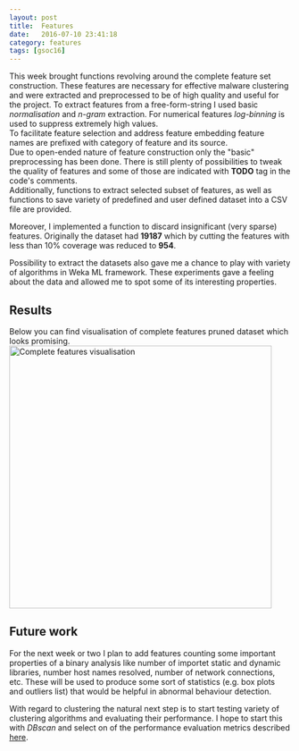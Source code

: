 ```yaml
---
layout: post
title:  Features
date:   2016-07-10 23:41:18
category: features
tags: [gsoc16]
---
```


This week brought functions revolving around the complete feature set construction. These features are necessary for effective malware clustering and were extracted and preprocessed to be of high quality and useful for the project.  <!--more-->
To extract features from a free-form-string I used basic *normalisation* and *n-gram* extraction. For numerical features *log-binning* is used to suppress extremely high values.  
To facilitate feature selection and address feature embedding feature names are prefixed with category of feature and its source.  
Due to open-ended nature of feature construction only the "basic" preprocessing has been done. There is still plenty of possibilities to tweak the quality of features and some of those are indicated with **TODO** tag in the code's comments.  
Additionally, functions to extract selected subset of features, as well as functions to save variety of predefined and user defined dataset into a CSV file are provided.

Moreover, I implemented a function to discard insignificant (very sparse) features. Originally the dataset had **19187** which by cutting the features with less than 10% coverage was reduced to **954**.

Possibility to extract the datasets also gave me a chance to play with variety of algorithms in Weka ML framework. These experiments gave a feeling about the data and allowed me to spot some of its interesting properties.

## Results ##
Below you can find visualisation of complete features pruned dataset which looks promising.
<a href="{{ site.baseurl }}/img/complete_features_200.png"><img src="{{ site.baseurl }}/img/complete_features_200.png" alt="Complete features visualisation" style="width: 470px; display: block;"/></a>

## Future work ##
For the next week or two I plan to add features counting some important properties of a binary analysis like number of importet static and dynamic libraries, number host names resolved, number of network connections, etc. These will be used to produce some sort of statistics (e.g. box plots and outliers list) that would be helpful in abnormal behaviour detection.

With regard to clustering the natural next step is to start testing variety of clustering algorithms and evaluating their performance. I hope to start this with *DBscan* and select on of the performance evaluation metrics described [here](http://scikit-learn.org/stable/modules/clustering.html#clustering-performance-evaluation).
